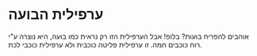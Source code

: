 # ערפילית הבועה

אוהבים להפריח בועות? בלופ! אבל הערפילית הזו רק נראית כמו בועה, היא נוצרה ע"י רוח
כוכבים חמה. זו ערפילית פליטה כוכבית ולא ערפילית כוכבי לכת.
